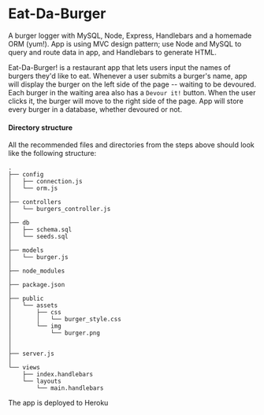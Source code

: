 # Eat-Da-Burger
A burger logger with MySQL, Node, Express, Handlebars and a homemade ORM (yum!). 
App is using MVC design pattern; use Node and MySQL to query and route data in app, and Handlebars to generate HTML.

Eat-Da-Burger! is a restaurant app that lets users input the names of burgers they'd like to eat.
Whenever a user submits a burger's name, app will display the burger on the left side of the page -- waiting to be devoured.
Each burger in the waiting area also has a `Devour it!` button. When the user clicks it, the burger will move to the right side of the page.
App will store every burger in a database, whether devoured or not.

#### Directory structure
All the recommended files and directories from the steps above should look like the following structure:

```
.
├── config
│   ├── connection.js
│   └── orm.js
│ 
├── controllers
│   └── burgers_controller.js
│
├── db
│   ├── schema.sql
│   └── seeds.sql
│
├── models
│   └── burger.js
│ 
├── node_modules
│ 
├── package.json
│
├── public
│   └── assets
│       ├── css
│       │   └── burger_style.css
│       └── img
│           └── burger.png
│   
│
├── server.js
│
└── views
    ├── index.handlebars
    └── layouts
        └── main.handlebars
```
The app is deployed to Heroku